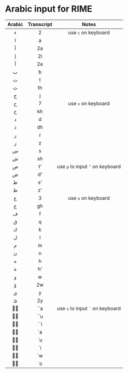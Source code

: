 # Arabic input for RIME

| Arabic | Transcript | Notes |
| :---: | :---: | :---: |
| ء | 2 | use <kbd>c</kbd> on keyboard |
| ا | a |  |
| أ | 2a |  |
| إ | 2i |  |
| آ | 2e |  |
| ب | b |  |
| ت | t |  |
| ث | th |  |
| ج | j |  |
| ح | 7 | use <kbd>v</kbd> on keyboard |
| خ | kh |  |
| د | d |  |
| ذ | dh |  |
| ر | r |  |
| ز | z |  |
| س | s |  |
| ش | sh |  |
| ص | t' | use <kbd>p</kbd> to input `’` on keyboard |
| ض | d' |  |
| ط | s' |  |
| ظ | z' |  |
| ع | 3 | use <kbd>o</kbd> on keyboard |
| غ | gh |  |
| ف | f |  |
| ق | q |  |
| ك | k |  |
| ل | l |  |
| م | m |  |
| ن | n |  |
| ه | h |  |
| ة | h' |  |
| و | w |  |
| ؤ | 2w |  |
| ي | y |  |
| ئ | 2y |  |
| ◌ً | ``a | use <kbd>x</kbd> to input <code>`</code> on keyboard |
| ◌ٌ | ``u |  |
| ◌ٍ | ``i |  |
| ◌َ | `a |  |
| ◌ُ | `u |  |
| ◌ِ | `i |  |
| ◌ّ | `w |  |
| ◌ْ | `o |  |

